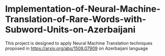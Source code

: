 # Implementation-of-Neural-Machine-Translation-of-Rare-Words-with-Subword-Units-on-Azerbaijani
This project is designed to apply Neural Machine Translation techniques proposed in https://arxiv.org/abs/1508.07909 on Azerbaijani language

